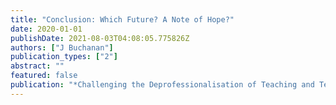 ```yaml
---
title: "Conclusion: Which Future? A Note of Hope?"
date: 2020-01-01
publishDate: 2021-08-03T04:08:05.775826Z
authors: ["J Buchanan"]
publication_types: ["2"]
abstract: ""
featured: false
publication: "*Challenging the Deprofessionalisation of Teaching and Teachers*"
---
```


